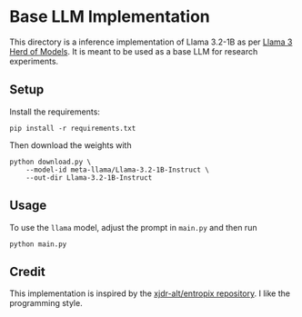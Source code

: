 # Base LLM Implementation

This directory is a inference implementation of Llama 3.2-1B as per [Llama 3 Herd of Models](https://arxiv.org/pdf/2407.21783). It is meant to be used as a base LLM for research experiments.

## Setup 

Install the requirements:

```
pip install -r requirements.txt
```

Then download the weights with

```
python download.py \
    --model-id meta-llama/Llama-3.2-1B-Instruct \
    --out-dir Llama-3.2-1B-Instruct
```

## Usage

To use the `llama` model, adjust the prompt in `main.py` and then run
```
python main.py
```

## Credit

This implementation is inspired by the [xjdr-alt/entropix repository](https://github.com/xjdr-alt/entropix/tree/main). I like the programming style.